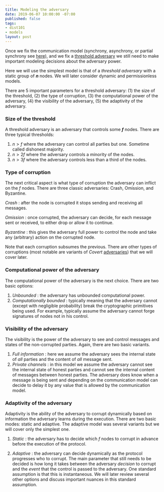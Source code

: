 ```yaml
---
title: Modeling the adversary
date: 2019-06-07 10:00:00 -07:00
published: false
tags:
- dist101
- models
layout: post
---
```


Once we fix the communication model (synchrony, asynchrony, or partial synchrony see [here](https://ittaiab.github.io/2019-05-31-2019-5-31-models/)), and we fix a [threshold adversary]() we still need to make important modeling decisions about the adversary power.

Here we will use the simplest model is that of a _threshold adversary_ with a static group of **_n_** nodes. We will later consider dynamic and permissionless models.

There are 5 important parameters for a threshold adversary: (1) the size of the threshold, (2) the type of corruption, (3) the computational power of the adversary, (4) the visibility of the adversary, (5) the adaptivity of the adversary.


### Size of the threshold
A threshold adversary is an adversary that controls some **_f_** nodes. There are three typical thresholds:
1. $n>f$ where the adversary can control all parties but one. Sometime called dishonest majority.
2. $n>2f$ where the adversary controls a minority of the nodes.
3. $n>3f$ where the adversary controls less than a third of the nodes.

### Type of corruption
The next critical aspect is what type of corruption the adversary can inflict on the $f$ nodes. There are three classic adversaries: Crash, Omission, and Byzantine.

_Crash_ : after the node is corrupted it stops sending and receiving all messages.

_Omission_ : once corrupted, the adversary can decide, for each message sent or received, to either drop or allow it to continue.

_Byzantine_ : this gives the adversary full power to control the node and take any (arbitrary) action on the corrupted node.

Note that each corruption subsumes the previous.
There are other types of corruptions (most notable are variants of _Covert_ [adversaries](https://eprint.iacr.org/2007/060.pdf)) that we will cover later.


### Computational power of the adversary
The computational power of the adversary is the next choice. There are two basic options:
1. _Unbounded_ : the adversary has  unbounded computational power.
2. _Computationally bounded_ : typically meaning that the adversary cannot (except with negligible probability) break the cryptographic primitives being used. For example, typically assume the adversary cannot forge signatures of nodes not in his control. 

### Visibility of the adversary 
The visibility is the power of the adversary to see and control messages and states of the non-corrupted parties. Again, there are two basic variants.

1. _Full information_ : here we assume the adversary sees the internal state of _all_ parties and the content of _all_ message sent.
3. _Private channels_ : in this model we assume the adversary cannot see the internal state of honest parties and cannot see the internal content of messages between honest parties. The adversary does know when a message is being sent and depending on the communication model can decide to delay it by any value that is allowed by the communication model.

### Adaptivity of the adversary 
Adaptivity is the ability of the adversary to corrupt dynamically based on information the adversary learns during the execution. There are two basic modes: static and adaptive. The adaptive model was several variants but we will cover only the simplest one.

1. _Static_ : the adversary has to decide which _f_ nodes to corrupt in advance before the execution of the protocol.

2. _Adaptive_ : the adversary can decide dynamically as the protocol progresses who to corrupt. The main parameter that still needs to be decided is how long it takes between the adversary _decision_ to corrupt and the _event_ that the control is passed to the adversary. One standard assumption is that this is instantaneous. We will later review several other options and discuss important nuances in this standard assumption.
